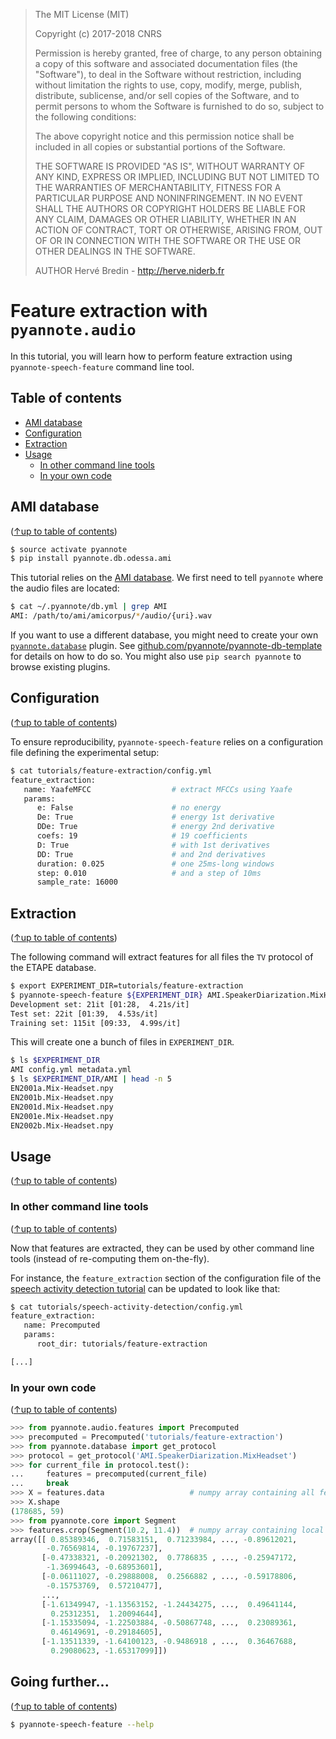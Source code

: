 > The MIT License (MIT)
>
> Copyright (c) 2017-2018 CNRS
>
> Permission is hereby granted, free of charge, to any person obtaining a copy
> of this software and associated documentation files (the "Software"), to deal
> in the Software without restriction, including without limitation the rights
> to use, copy, modify, merge, publish, distribute, sublicense, and/or sell
> copies of the Software, and to permit persons to whom the Software is
> furnished to do so, subject to the following conditions:
>
> The above copyright notice and this permission notice shall be included in all
> copies or substantial portions of the Software.
>
> THE SOFTWARE IS PROVIDED "AS IS", WITHOUT WARRANTY OF ANY KIND, EXPRESS OR
> IMPLIED, INCLUDING BUT NOT LIMITED TO THE WARRANTIES OF MERCHANTABILITY,
> FITNESS FOR A PARTICULAR PURPOSE AND NONINFRINGEMENT. IN NO EVENT SHALL THE
> AUTHORS OR COPYRIGHT HOLDERS BE LIABLE FOR ANY CLAIM, DAMAGES OR OTHER
> LIABILITY, WHETHER IN AN ACTION OF CONTRACT, TORT OR OTHERWISE, ARISING FROM,
> OUT OF OR IN CONNECTION WITH THE SOFTWARE OR THE USE OR OTHER DEALINGS IN THE
> SOFTWARE.
>
> AUTHOR
> Hervé Bredin - http://herve.niderb.fr

# Feature extraction with `pyannote.audio`

In this tutorial, you will learn how to perform feature extraction using `pyannote-speech-feature` command line tool.

## Table of contents
- [AMI database](#etape-database)
- [Configuration](#configuration)
- [Extraction](#extraction)
- [Usage](#usage)
  - [In other command line tools](#in-other-command-line-tools)
  - [In your own code](#in-your-own-code)

## AMI database
([↑up to table of contents](#table-of-contents))

```bash
$ source activate pyannote
$ pip install pyannote.db.odessa.ami
```

This tutorial relies on the [AMI database](http://groups.inf.ed.ac.uk/ami/corpus). We first need to tell `pyannote` where the audio files are located:

```bash
$ cat ~/.pyannote/db.yml | grep AMI
AMI: /path/to/ami/amicorpus/*/audio/{uri}.wav
```

If you want to use a different database, you might need to create your own [`pyannote.database`](http://github.com/pyannote/pyannote-database) plugin.
See [github.com/pyannote/pyannote-db-template](https://github.com/pyannote/pyannote-db-template) for details on how to do so. You might also use `pip search pyannote` to browse existing plugins.

## Configuration
([↑up to table of contents](#table-of-contents))

To ensure reproducibility, `pyannote-speech-feature` relies on a configuration file defining the experimental setup:

```bash
$ cat tutorials/feature-extraction/config.yml
feature_extraction:
   name: YaafeMFCC                  # extract MFCCs using Yaafe
   params:
      e: False                      # no energy
      De: True                      # energy 1st derivative
      DDe: True                     # energy 2nd derivative
      coefs: 19                     # 19 coefficients
      D: True                       # with 1st derivatives
      DD: True                      # and 2nd derivatives
      duration: 0.025               # one 25ms-long windows
      step: 0.010                   # and a step of 10ms
      sample_rate: 16000

```

## Extraction
([↑up to table of contents](#table-of-contents))

The following command will extract features for all files the `TV` protocol of the ETAPE database.

```bash
$ export EXPERIMENT_DIR=tutorials/feature-extraction
$ pyannote-speech-feature ${EXPERIMENT_DIR} AMI.SpeakerDiarization.MixHeadset
Development set: 21it [01:28,  4.21s/it]
Test set: 22it [01:39,  4.53s/it]
Training set: 115it [09:33,  4.99s/it]
```

This will create one a bunch of files in `EXPERIMENT_DIR`.
```bash
$ ls $EXPERIMENT_DIR
AMI config.yml metadata.yml
$ ls $EXPERIMENT_DIR/AMI | head -n 5
EN2001a.Mix-Headset.npy
EN2001b.Mix-Headset.npy
EN2001d.Mix-Headset.npy
EN2001e.Mix-Headset.npy
EN2002b.Mix-Headset.npy
```

## Usage
([↑up to table of contents](#table-of-contents))

### In other command line tools
([↑up to table of contents](#table-of-contents))

Now that features are extracted, they can be used by other command line tools (instead of re-computing them on-the-fly).

For instance, the `feature_extraction` section of the configuration file of the [speech activity detection tutorial](/tutorials/speech-activity-detection) can be updated to look like that:

```bash
$ cat tutorials/speech-activity-detection/config.yml
feature_extraction:
   name: Precomputed
   params:
      root_dir: tutorials/feature-extraction

[...]
```

### In your own code
([↑up to table of contents](#table-of-contents))

```python
>>> from pyannote.audio.features import Precomputed
>>> precomputed = Precomputed('tutorials/feature-extraction')
>>> from pyannote.database import get_protocol
>>> protocol = get_protocol('AMI.SpeakerDiarization.MixHeadset')
>>> for current_file in protocol.test():
...     features = precomputed(current_file)
...     break
>>> X = features.data                   # numpy array containing all features
>>> X.shape
(178685, 59)
>>> from pyannote.core import Segment
>>> features.crop(Segment(10.2, 11.4))  # numpy array containing local features
array([[ 0.85389346,  0.71583151,  0.71233984, ..., -0.89612021,
        -0.76569814, -0.19767237],
       [-0.47338321, -0.20921302,  0.7786835 , ..., -0.25947172,
        -1.36994643, -0.68953601],
       [-0.06111027, -0.29888008,  0.2566882 , ..., -0.59178806,
        -0.15753769,  0.57210477],
       ...,
       [-1.61349947, -1.13563152, -1.24434275, ...,  0.49641144,
         0.25312351,  1.20094644],
       [-1.15335094, -1.22503884, -0.50867748, ...,  0.23089361,
         0.46149691, -0.29184605],
       [-1.13511339, -1.64100123, -0.9486918 , ...,  0.36467688,
         0.29080623, -1.65317099]])
```

## Going further...
([↑up to table of contents](#table-of-contents))

```bash
$ pyannote-speech-feature --help
```
